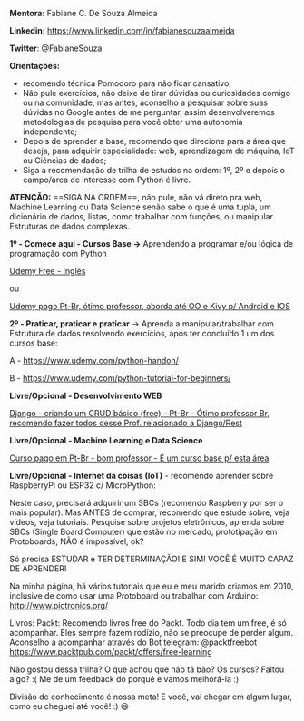 **Mentora:** Fabiane C. De Souza Almeida

**Linkedin:** https://www.linkedin.com/in/fabianesouzaalmeida

**Twitter**: @FabianeSouza

**Orientações:**

 - recomendo técnica Pomodoro para não ficar cansativo;
- Não pule exercícios, não deixe de tirar dúvidas ou curiosidades comigo ou na comunidade, mas antes, aconselho a pesquisar sobre suas dúvidas no Google antes de me perguntar, assim desenvolveremos metodologias de pesquisa para você obter uma autonomia independente;
- Depois de aprender a base, recomendo que direcione para a área que deseja, para adquirir especialidade: web, aprendizagem de máquina, IoT ou Ciências de dados;
- Siga a recomendação de trilha de estudos na ordem: 1º, 2º e depois o campo/área de interesse com Python é livre.


**ATENÇÃO:**
==SIGA NA ORDEM==, não pule, não vá direto pra web, Machine Learning ou Data Science senão sabe o que é uma tupla, 
um dicionário de dados, listas, como trabalhar com funções, ou manipular Estruturas de dados complexas.

**1º - Comece aqui - Cursos Base ->** Aprendendo a programar e/ou lógica de programação com Python

[Udemy Free - Inglês](https://www.udemy.com/python-tutorial-for-beginners/)

ou

 [Udemy pago Pt-Br, ótimo professor, aborda até OO e Kivy p/ Android e IOS](https://www.udemy.com/curso-de-python-android-ios-windows-linux-mac/)


**2º - Praticar, praticar e praticar** -> Aprenda a manipular/trabalhar com Estrutura de dados resolvendo exercícios,
após ter concluído 1 um dos cursos base:
  
A - https://www.udemy.com/python-handon/ 

B - https://www.udemy.com/python-tutorial-for-beginners/ 


**Livre/Opcional - Desenvolvimento WEB**

[Django - criando um CRUD básico (free) - Pt-Br - Ótimo professor Br, recomendo fazer todos desse Prof. relacionado a Django/Rest](https://www.udemy.com/django-20-aprendendo-os-conceitos-fundamentais/)

**Livre/Opcional - Machine Learning e Data Science**

[Curso pago em Pt-Br - bom professor - É um curso base p/ esta área](https://www.udemy.com/python-para-data-science-e-machine-learning/)

**Livre/Opcional - Internet da coisas (IoT)** - recomendo aprender sobre RaspberryPi ou ESP32 c/ MicroPython:

Neste caso, precisará adquirir um SBCs (recomendo Raspberry por ser o mais popular).
Mas ANTES de comprar, recomendo que estude sobre, veja vídeos, veja tutoriais. 
Pesquise sobre projetos eletrônicos, aprenda sobre SBCs (Single Board Computer) que estão no mercado, prototipação em Protoboards, NÃO é impossível, ok?

Só precisa ESTUDAR e TER DETERMINAÇÃO! E SIM! VOCÊ É MUITO CAPAZ DE APRENDER!

Na minha página, há vários tutoriais que eu e meu marido criamos em 2010, inclusive de como usar uma Protoboard ou trabalhar com Arduino:
http://www.pictronics.org/

Livros:
Packt:
Recomendo livros free do Packt. Todo dia tem um free, é só acompanhar. Eles sempre fazem rodízio, não se preocupe de perder algum. Aconselho a acompanhar através do Bot telegram: @packtfreebot 
https://www.packtpub.com/packt/offers/free-learning 

Não gostou dessa trilha? O que achou que não tá bão? Os cursos? Faltou algo? :(
Me de um feedback do porquê e vamos melhorá-la :)

Divisão de conhecimento é nossa meta! E você, vai chegar em algum lugar, como eu cheguei até você! :) :satisfied:






